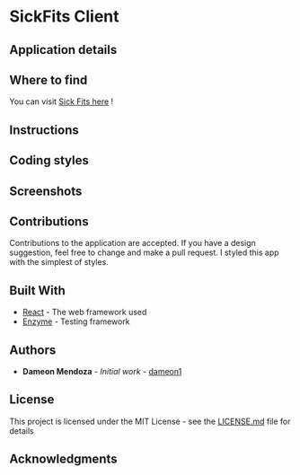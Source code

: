# SickFits Client

## Application details


## Where to find

You can visit  [Sick Fits here](https://sickfitsnext-production.herokuapp.com/) !

## Instructions


## Coding styles


## Screenshots

<!-- - Mobile screenshots on the left and right
- On the left you will find what single recipe search will provide you
- On the right is the "search for" screen, where you can add and pick from options
- The middle picture is an overview of what the search result will look like on a full sized screen -->

<!-- <img align="left" width="200" height="300" src="/assets/images/singleRecipe.png">
<img align="right" width="200" height="300" src="/assets/images/homescreen.png">
<p align="center">
  <img width="600" height="520" src="/assets/images/searchedRecipes.png">
</p> -->

## Contributions

Contributions to the application are accepted. If you have a design suggestion, feel free to
change and make a pull request. I styled this app with the simplest of styles.

## Built With

- [React](https://github.com/gitname/react-gh-pages) - The web framework used
- [Enzyme](https://airbnb.io/enzyme) - Testing framework
<!-- TODO
  add NEXT.js
  add Jest
  add GraphQl
  add Apollo
 -->
## Authors

- **Dameon Mendoza** - *Initial work* - [dameon1](https://github.com/dameon1)

## License

This project is licensed under the MIT License - see the [LICENSE.md](LICENSE.md) file for details

## Acknowledgments
